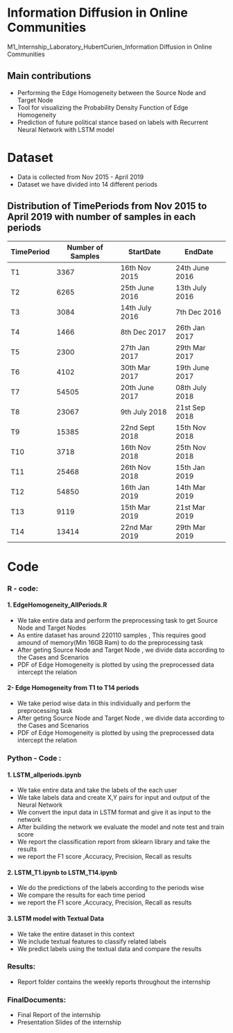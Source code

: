 
# Information Diffusion in Online Communities
M1_Internship_Laboratory_HubertCurien_Information Diffusion in Online Communities

## Main contributions

- Performing the Edge Homogeneity between the Source Node and Target Node 
- Tool for visualizing the Probability Density Function of Edge Homogeneity
- Prediction of future political stance based on labels with Recurrent Neural Network with LSTM model

# Dataset 
* Data is collected from Nov 2015 - April 2019
* Dataset we have divided into 14 different periods 

## Distribution of TimePeriods from Nov 2015 to April 2019 with number of samples in each periods

| TimePeriod | Number of Samples | StartDate | EndDate |
|------------|-------------------| --------- | ------- |
|T1| 3367| 16th Nov 2015 | 24th June 2016 |
|T2| 6265| 25th June 2016 | 13th July 2016|
|T3| 3084| 14th July 2016 | 7th Dec 2016 |
|T4| 1466| 8th Dec 2017 | 26th Jan 2017 |
|T5| 2300| 27th Jan 2017 | 29th Mar 2017 |
|T6| 4102 | 30th Mar 2017 | 19th June 2017 |
|T7| 54505| 20th June 2017 | 08th July 2018 |
|T8| 23067| 9th July 2018 | 21st Sep 2018 |
|T9| 15385| 22nd Sept 2018 |15th Nov 2018|
|T10| 3718| 16th Nov 2018 | 25th Nov 2018 |
|T11| 25468| 26th Nov 2018 | 15th Jan 2019 |
|T12| 54850| 16th Jan 2019 | 14th Mar 2019 |
|T13| 9119 | 15th Mar 2019  | 21st Mar 2019 |
|T14| 13414| 22nd Mar 2019 | 29th Mar 2019|


# Code
### R - code:

#### 1. EdgeHomogeneity_AllPeriods.R

- We take entire data and perform the preprocessing task to get Source Node and Target Nodes
- As entire dataset has around 220110 samples , This requires good amound of memory(Min 16GB Ram) to do the preprocessing task
- After geting Source Node and Target Node , we divide data according to the Cases and Scenarios
- PDF of Edge Homogeneity is plotted by using the preprocessed data intercept the relation

#### 2- Edge Homogeneity from T1 to T14 periods

- We take period wise data in this individually and perform the preprocessing task
- After geting Source Node and Target Node , we divide data according to the Cases and Scenarios
- PDF of Edge Homogeneity is plotted by using the preprocessed data intercept the relation


### Python - Code :

#### 1. LSTM_allperiods.ipynb

- We take entire data and take the labels of the each user 
- We take labels data and create X,Y pairs for input and output of the Neural Network
- We convert the input data in LSTM format and give it as input to the network
- After building the network we evaluate the model and note test and train score
- We report the classification report from sklearn library and take the results
- we report the F1 score ,Accuracy, Precision, Recall as results


#### 2. LSTM_T1.ipynb to LSTM_T14.ipynb

- We do the predictions of the labels according to the periods wise
- We compare the results for each time period
- we report the F1 score ,Accuracy, Precision, Recall as results

#### 3. LSTM model with Textual Data

- We take the entire dataset in this context
- We include textual features to classify related labels
- We predict labels using the textual data and compare the results


### Results:

- Report folder contains the weekly reports throughout the internship

### FinalDocuments:
-  Final Report of the internship
-  Presentation Slides of the internship
